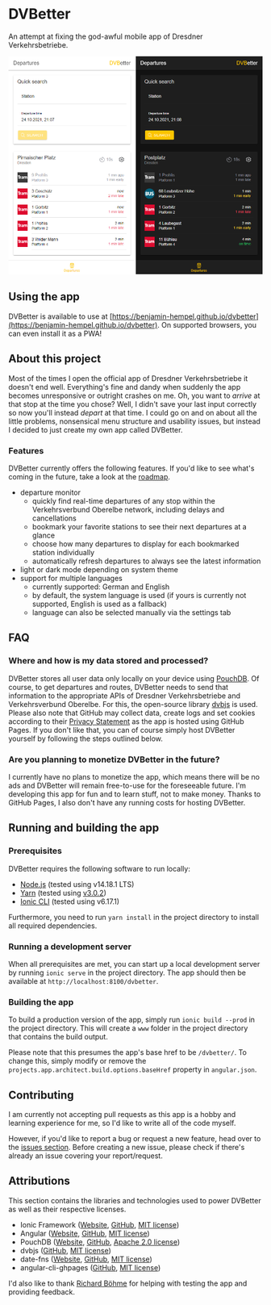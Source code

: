 # DVBetter

An attempt at fixing the god-awful mobile app of Dresdner Verkehrsbetriebe.

![](screenshots.png)

## Using the app

DVBetter is available to use at [https://benjamin-hempel.github.io/dvbetter](https://benjamin-hempel.github.io/dvbetter). On supported browsers, you can even install it as a PWA!

## About this project

Most of the times I open the official app of Dresdner Verkehrsbetriebe it doesn't end well. Everything's fine and dandy when suddenly the app becomes unresponsive or outright crashes on me. Oh, you want to *arrive* at that stop at the time you chose? Well, I didn't save your last input correctly so now you'll instead *depart* at that time. I could go on and on about all the little problems, nonsensical menu structure and usability issues, but instead I decided to just create my own app called DVBetter.

### Features

DVBetter currently offers the following features. If you'd like to see what's coming in the future, take a look at the [roadmap](https://github.com/benjamin-hempel/dvbetter/projects/1).

* departure monitor
    * quickly find real-time departures of any stop within the Verkehrsverbund Oberelbe network, including delays and cancellations
    * bookmark your favorite stations to see their next departures at a glance
    * choose how many departures to display for each bookmarked station individually
    * automatically refresh departures to always see the latest information
* light or dark mode depending on system theme
* support for multiple languages
    * currently supported: German and English
    * by default, the system language is used (if yours is currently not supported, English is used as a fallback)
    * language can also be selected manually via the settings tab

## FAQ

### Where and how is my data stored and processed?

DVBetter stores all user data only locally on your device using [PouchDB](https://pouchdb.com/). Of course, to get departures and routes, DVBetter needs to send that information to the appropriate APIs of Dresdner Verkehrsbetriebe and Verkehrsverbund Oberelbe. For this, the open-source library [dvbjs](https://github.com/kiliankoe/dvbjs) is used. Please also note that GitHub may collect data, create logs and set cookies according to their [Privacy Statement](https://docs.github.com/en/github/site-policy/github-privacy-statement) as the app is hosted using GitHub Pages. If you don't like that, you can of course simply host DVBetter yourself by following the steps outlined below.

### Are you planning to monetize DVBetter in the future?

I currently have no plans to monetize the app, which means there will be no ads and DVBetter will remain free-to-use for the foreseeable future. I'm developing this app for fun and to learn stuff, not to make money. Thanks to GitHub Pages, I also don't have any running costs for hosting DVBetter.

## Running and building the app

### Prerequisites

DVBetter requires the following software to run locally:

* [Node.js](https://nodejs.org) (tested using v14.18.1 LTS)
* [Yarn](https://yarnpkg.com/) (tested using [v3.0.2](https://yarnpkg.com/getting-started/migration))
* [Ionic CLI](https://ionicframework.com/docs/cli) (tested using v6.17.1)

Furthermore, you need to run `yarn install` in the project directory to install all required dependencies.

### Running a development server

When all prerequisites are met, you can start up a local development server by running `ionic serve` in the project directory. The app should then be available at `http://localhost:8100/dvbetter`.

### Building the app

To build a production version of the app, simply run `ionic build --prod` in the project directory. This will create a `www` folder in the project directory that contains the build output. 

Please note that this presumes the app's base href to be `/dvbetter/`. To change this, simply modify or remove the `projects.app.architect.build.options.baseHref` property in `angular.json`.

## Contributing

I am currently not accepting pull requests as this app is a hobby and learning experience for me, so I'd like to write all of the code myself. 

However, if you'd like to report a bug or request a new feature, head over to the [issues section](https://github.com/benjamin-hempel/dvbetter/issues). Before creating a new issue, please check if there's already an issue covering your report/request.

## Attributions

This section contains the libraries and technologies used to power DVBetter as well as their respective licenses.

* Ionic Framework ([Website](https://ionicframework.com/), [GitHub](https://github.com/ionic-team/ionic-framework), [MIT license](https://github.com/ionic-team/ionic-framework/blob/main/LICENSE))
* Angular ([Website](https://angular.io/), [GitHub](https://github.com/angular/angular), [MIT license](https://github.com/angular/angular/blob/master/LICENSE))
* PouchDB ([Website](https://pouchdb.com/), [GitHub](https://github.com/pouchdb/pouchdb), [Apache 2.0 license](https://github.com/pouchdb/pouchdb/blob/master/LICENSE))
* dvbjs ([GitHub](https://github.com/kiliankoe/dvbjs), [MIT license](https://github.com/kiliankoe/dvbjs/blob/master/LICENSE))
* date-fns ([Website](https://date-fns.org/), [GitHub](https://github.com/date-fns/date-fns), [MIT license](https://github.com/date-fns/date-fns/blob/master/LICENSE.md))
* angular-cli-ghpages ([GitHub](https://github.com/angular-schule/angular-cli-ghpages), [MIT license](https://github.com/angular-schule/angular-cli-ghpages/blob/master/LICENSE))

I'd also like to thank [Richard Böhme](https://github.com/richardboehme) for helping with testing the app and providing feedback.
